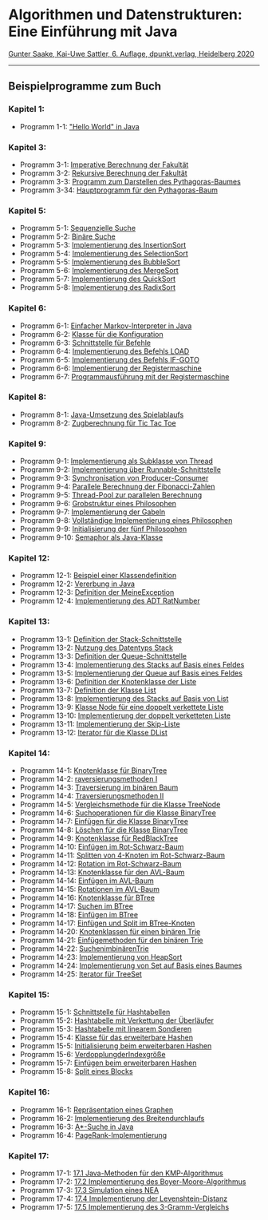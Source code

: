 # Algorithmen und Datenstrukturen: Eine Einführung mit Java

[Gunter Saake, Kai-Uwe Sattler, 6. Auflage, dpunkt.verlag, Heidelberg 2020](https://www.dpunkt.de/buecher/13632/9783864907692-algorithmen-und-datenstrukturen.html)

---

## Beispielprogramme zum Buch

### Kapitel 1: 

* Programm 1-1: ["Hello World" in Java](ch_01/Hello.java) 

### Kapitel 3:

* Programm 3-1: [Imperative Berechnung der Fakultät](ch_03/FacImperative.java)
* Programm 3-2: [Rekursive Berechnung der Fakultät](ch_03/FacRecursive.java)
* Programm 3-3: [Programm zum Darstellen des Pythagoras-Baumes](ch_03/PythagorasTree.java)
* Programm 3-34: [Hauptprogramm für den Pythagoras-Baum](ch_03/PythagorasTreeFrame.java)

### Kapitel 5:

* Programm 5-1: [Sequenzielle Suche](ch_05/SeqSearch.java)
* Programm 5-2: [Binäre Suche](ch_05/BinSearch.java)
* Programm 5-3: [Implementierung des InsertionSort](ch_05/Sort.java#111)
* Programm 5-4: [Implementierung des SelectionSort](ch_05/Sort.java#)
* Programm 5-5: [Implementierung des BubbleSort](ch_05/Sort.java#)
* Programm 5-6: [Implementierung des MergeSort](ch_05/Sort.java#)
* Programm 5-7: [Implementierung des QuickSort](ch_05/Sort.java#)
* Programm 5-8: [Implementierung des RadixSort](ch_05/Sort.java#)

### Kapitel 6:

* Programm 6-1: [Einfacher Markov-Interpreter in Java](ch6/)
* Programm 6-2: [Klasse für die Konfiguration](ch6/) 
* Programm 6-3: [Schnittstelle für Befehle](ch6/)
* Programm 6-4: [Implementierung des Befehls LOAD](ch6/) 
* Programm 6-5: [Implementierung des Befehls IF-GOTO](ch6/) 
* Programm 6-6: [Implementierung der Registermaschine](ch6/)
* Programm 6-7: [Programmausführung mit der Registermaschine](ch6/) 

### Kapitel 8:

* Programm 8-1: [Java-Umsetzung des Spielablaufs](ch_08/TicTacToe.java#)
* Programm 8-2: [Zugberechnung für Tic Tac Toe](ch_08/TicTacToe.java#)

### Kapitel 9:

* Programm 9-1: [Implementierung als Subklasse von Thread](ch_09/Heartbeat1.java)
* Programm 9-2: [Implementierung über Runnable-Schnittstelle](ch_09/Heartbeat2.java)
* Programm 9-3: [Synchronisation von Producer-Consumer](ch_09/Producer.java)
* Programm 9-4: [Parallele Berechnung der Fibonacci-Zahlen](ch_09/Fibonacci.java)
* Programm 9-5: [Thread-Pool zur parallelen Berechnung](ch_09/FibonacciPool.java)
* Programm 9-6: [Grobstruktur eines Philosophen](ch_09/Philosopher.java#)
* Programm 9-7: [Implementierung der Gabeln](ch_09/Forks.java)
* Programm 9-8: [Vollständige Implementierung eines Philosophen](ch_09/Philosopher.java#)
* Programm 9-9: [Initialisierung der fünf Philosophen](ch_09/hilosopher.java#)
* Programm 9-10: [Semaphor als Java-Klasse](ch_09/Semaphore.java)

### Kapitel 12:

* Programm 12-1: [Beispiel einer Klassendefinition](ch12/)
* Programm 12-2: [Vererbung in Java](ch12/)
* Programm 12-3: [Definition der MeineException](ch12/)
* Programm 12-4: [Implementierung des ADT RatNumber](ch12/)

### Kapitel 13:

* Programm 13-1: [Definition der Stack-Schnittstelle](ch13/)
* Programm 13-2: [Nutzung des Datentyps Stack](ch13/)
* Programm 13-3: [Definition der Queue-Schnittstelle](ch13/)
* Programm 13-4: [Implementierung des Stacks auf Basis eines Feldes](ch13/)
* Programm 13-5: [Implementierung der Queue auf Basis eines Feldes](ch13/)
* Programm 13-6: [Definition der Knotenklasse der Liste](ch13/)
* Programm 13-7: [Definition der Klasse List](ch13/)
* Programm 13-8: [Implementierung des Stacks auf Basis von List](ch13/)
* Programm 13-9: [Klasse Node für eine doppelt verkettete Liste](ch13/)
* Programm 13-10: [Implementierung der doppelt verketteten Liste](ch13/)
* Programm 13-11: [Implementierung der Skip-Liste](ch13/)
* Programm 13-12: [Iterator für die Klasse DList](ch13/)

### Kapitel 14:

* Programm 14-1: [Knotenklasse für BinaryTree](ch14/)
* Programm 14-2: [raversierungsmethoden I](ch14/)
* Programm 14-3: [Traversierung im binären Baum](ch14/)
* Programm 14-4: [Traversierungsmethoden II](ch14/)
* Programm 14-5: [Vergleichsmethode für die Klasse TreeNode](ch14/)
* Programm 14-6: [Suchoperationen für die Klasse BinaryTree](ch14/)
* Programm 14-7: [Einfügen für die Klasse BinaryTree](ch14/)
* Programm 14-8: [Löschen für die Klasse BinaryTree](ch14/)
* Programm 14-9: [Knotenklasse für RedBlackTree](ch14/)
* Programm 14-10: [Einfügen im Rot-Schwarz-Baum](ch14/)
* Programm 14-11: [Splitten von 4-Knoten im Rot-Schwarz-Baum](ch14/)
* Programm 14-12: [Rotation im Rot-Schwarz-Baum](ch14/)
* Programm 14-13: [Knotenklasse für den AVL-Baum](ch14/)
* Programm 14-14: [Einfügen im AVL-Baum](ch14/)
* Programm 14-15: [Rotationen im AVL-Baum](ch14/)
* Programm 14-16: [Knotenklasse für BTree](ch14/)
* Programm 14-17: [Suchen im BTree](ch14/)
* Programm 14-18: [Einfügen im BTree](ch14/)
* Programm 14-17: [Einfügen und Split im BTree-Knoten](ch14/)
* Programm 14-20: [Knotenklassen für einen binären Trie](ch14/)
* Programm 14-21: [Einfügemethoden für den binären Trie](ch14/)
* Programm 14-22: [SuchenimbinärenTrie](ch14/)
* Programm 14-23: [Implementierung von HeapSort](ch14/)
* Programm 14-24: [Implementierung von Set auf Basis eines Baumes](ch14/)
* Programm 14-25: [Iterator für TreeSet](ch14/)

### Kapitel 15:

* Programm 15-1: [Schnittstelle für Hashtabellen](ch15/)
* Programm 15-2: [Hashtabelle mit Verkettung der Überläufer](ch15/)
* Programm 15-3: [Hashtabelle mit linearem Sondieren](ch15/)
* Programm 15-4: [Klasse für das erweiterbare Hashen ](ch15/)
* Programm 15-5: [Initialisierung beim erweiterbaren Hashen](ch15/)
* Programm 15-6: [VerdopplungderIndexgröße](ch15/)
* Programm 15-7: [Einfügen beim erweiterbaren Hashen](ch15/)
* Programm 15-8: [Split eines Blocks](ch15/)

### Kapitel 16:

* Programm 16-1: [Repräsentation eines Graphen](ch16/)
* Programm 16-2: [Implementierung des Breitendurchlaufs](ch16/)
* Programm 16-3: [A*-Suche in Java](ch16/)
* Programm 16-4: [PageRank-Implementierung](ch16/)

### Kapitel 17:

* Programm 17-1: [17.1 Java-Methoden für den KMP-Algorithmus](ch17/)
* Programm 17-2: [17.2 Implementierung des Boyer-Moore-Algorithmus](ch17/)
* Programm 17-3: [17.3 Simulation eines NEA](ch17/)
* Programm 17-4: [17.4 Implementierung der Levenshtein-Distanz](ch17/)
* Programm 17-5: [17.5 Implementierung des 3-Gramm-Vergleichs](ch17/)